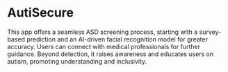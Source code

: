 # AutiSecure
This app offers a seamless ASD screening process, starting with a survey-based prediction and an AI-driven facial recognition model for greater accuracy. Users can connect with medical professionals for further guidance. Beyond detection, it raises awareness and educates users on autism, promoting understanding and inclusivity.
